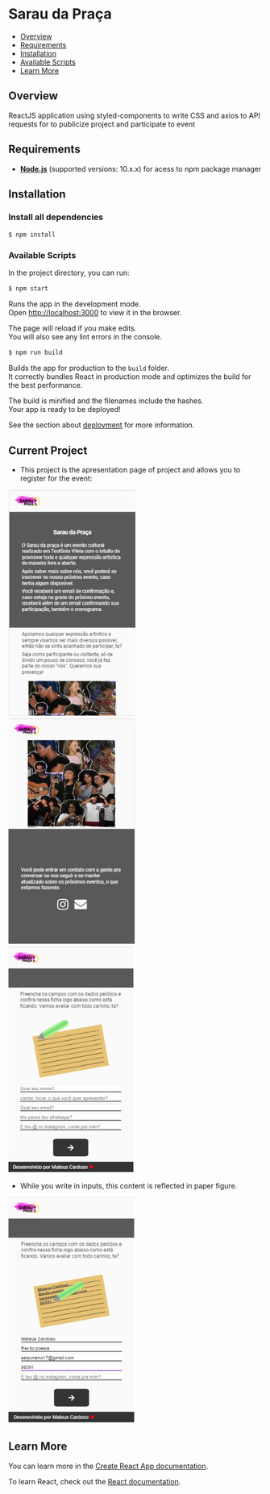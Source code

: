 # Sarau da Praça

- [Overview](#overview)
- [Requirements](#requirements)
- [Installation](#installation)
- [Available Scripts](#available-scripts)
- [Learn More](#learn-more)

## Overview

ReactJS application using styled-components to write CSS and axios to API requests for to publicize project and participate to event

## Requirements

- **[Node.js](https://www.nodejs.org/)** (supported versions: 10.x.x) for acess to npm package manager

## Installation

### Install all dependencies
```bash
$ npm install 
```

### Available Scripts

In the project directory, you can run:

```bash
$ npm start 
```

Runs the app in the development mode.<br />
Open [http://localhost:3000](http://localhost:3000) to view it in the browser.

The page will reload if you make edits.<br />
You will also see any lint errors in the console.

```bash
$ npm run build
```

Builds the app for production to the `build` folder.<br />
It correctly bundles React in production mode and optimizes the build for the best performance.

The build is minified and the filenames include the hashes.<br />
Your app is ready to be deployed!

See the section about [deployment](https://facebook.github.io/create-react-app/docs/deployment) for more information.

## Current Project

- This project is the apresentation page of project and allows you to register for the event:

<img src="./docs/img/First.jpg" height=450>
<img src="./docs/img/Second.jpg" height=450>
<img src="./docs/img/Third.jpg" height=450>

- While you write in inputs, this content is reflected in paper figure.

<img src="./docs/img/Fourth.jpg" height=450>

## Learn More

You can learn more in the [Create React App documentation](https://facebook.github.io/create-react-app/docs/getting-started).

To learn React, check out the [React documentation](https://reactjs.org/).
